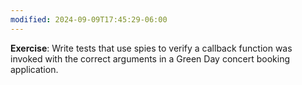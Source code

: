 ```yaml
---
modified: 2024-09-09T17:45:29-06:00
---
```

**Exercise**: Write tests that use spies to verify a callback function was invoked with the correct arguments in a Green Day concert booking application.
